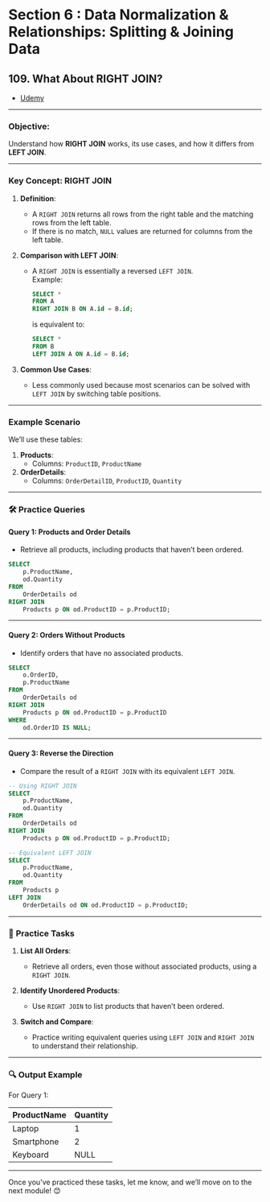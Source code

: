 # Section 6 : Data Normalization & Relationships: Splitting & Joining Data

## **109. What About RIGHT JOIN?**

- [Udemy](https://www.udemy.com/course/sql-the-complete-developers-guide-mysql-postgresql/learn/lecture/28877150#overview)

---

### **Objective**:

Understand how **RIGHT JOIN** works, its use cases, and how it differs from **LEFT JOIN**.

---

### **Key Concept: RIGHT JOIN**

1. **Definition**:

   - A `RIGHT JOIN` returns all rows from the right table and the matching rows from the left table.
   - If there is no match, `NULL` values are returned for columns from the left table.

2. **Comparison with LEFT JOIN**:

   - A `RIGHT JOIN` is essentially a reversed `LEFT JOIN`.  
     Example:
     ```sql
     SELECT *
     FROM A
     RIGHT JOIN B ON A.id = B.id;
     ```
     is equivalent to:
     ```sql
     SELECT *
     FROM B
     LEFT JOIN A ON A.id = B.id;
     ```

3. **Common Use Cases**:
   - Less commonly used because most scenarios can be solved with `LEFT JOIN` by switching table positions.

---

### **Example Scenario**

We’ll use these tables:

1. **Products**:
   - Columns: `ProductID`, `ProductName`
2. **OrderDetails**:
   - Columns: `OrderDetailID`, `ProductID`, `Quantity`

---

### 🛠️ **Practice Queries**

#### **Query 1: Products and Order Details**

- Retrieve all products, including products that haven’t been ordered.

```sql
SELECT
    p.ProductName,
    od.Quantity
FROM
    OrderDetails od
RIGHT JOIN
    Products p ON od.ProductID = p.ProductID;
```

---

#### **Query 2: Orders Without Products**

- Identify orders that have no associated products.

```sql
SELECT
    o.OrderID,
    p.ProductName
FROM
    OrderDetails od
RIGHT JOIN
    Products p ON od.ProductID = p.ProductID
WHERE
    od.OrderID IS NULL;
```

---

#### **Query 3: Reverse the Direction**

- Compare the result of a `RIGHT JOIN` with its equivalent `LEFT JOIN`.

```sql
-- Using RIGHT JOIN
SELECT
    p.ProductName,
    od.Quantity
FROM
    OrderDetails od
RIGHT JOIN
    Products p ON od.ProductID = p.ProductID;

-- Equivalent LEFT JOIN
SELECT
    p.ProductName,
    od.Quantity
FROM
    Products p
LEFT JOIN
    OrderDetails od ON od.ProductID = p.ProductID;
```

---

### 🧩 **Practice Tasks**

1. **List All Orders**:

   - Retrieve all orders, even those without associated products, using a `RIGHT JOIN`.

2. **Identify Unordered Products**:

   - Use `RIGHT JOIN` to list products that haven’t been ordered.

3. **Switch and Compare**:
   - Practice writing equivalent queries using `LEFT JOIN` and `RIGHT JOIN` to understand their relationship.

---

### 🔍 **Output Example**

For Query 1:

| ProductName | Quantity |
| ----------- | -------- |
| Laptop      | 1        |
| Smartphone  | 2        |
| Keyboard    | NULL     |

---

Once you’ve practiced these tasks, let me know, and we’ll move on to the next module! 😊
